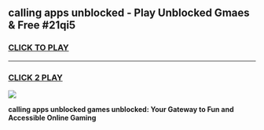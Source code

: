 
## calling apps unblocked - Play Unblocked Gmaes & Free #21qi5
<h3>
<a href="https://news.freeplayer.one?title=calling_apps_unblocked&ref=26F">CLICK TO PLAY</a></h3>
<hr>

<h3>
<a href="https://news.freeplayer.one?title=calling_apps_unblocked&ref=26F">CLICK 2 PLAY</a>
  
</h3>

<a href="https://news.freeplayer.one?title=calling_apps_unblocked&ref=26F/"><img src="https://clearcache.store/games.png"></a>


**calling apps unblocked games unblocked: Your Gateway to Fun and Accessible Online Gaming**
